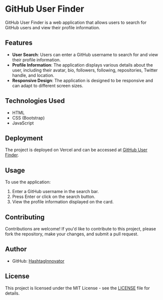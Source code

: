 # GitHub User Finder

GitHub User Finder is a web application that allows users to search for GitHub users and view their profile information.

## Features

- **User Search**: Users can enter a GitHub username to search for and view their profile information.
- **Profile Information**: The application displays various details about the user, including their avatar, bio, followers, following, repositories, Twitter handle, and location.
- **Responsive Design**: The application is designed to be responsive and can adapt to different screen sizes.

## Technologies Used

- HTML
- CSS (Bootstrap)
- JavaScript

## Deployment

The project is deployed on Vercel and can be accessed at [GitHub User Finder](https://github-user-finder-eight-omega.vercel.app/).

## Usage

To use the application:

1. Enter a GitHub username in the search bar.
2. Press Enter or click on the search button.
3. View the profile information displayed on the card.

## Contributing

Contributions are welcome! If you'd like to contribute to this project, please fork the repository, make your changes, and submit a pull request.

## Author

- GitHub: [HashtagInnovator](https://github.com/HashtagInnovator)

## License

This project is licensed under the MIT License - see the [LICENSE](LICENSE) file for details.
